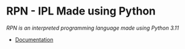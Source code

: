 # RPN - IPL Made using Python
*RPN is an interpreted programming language made using Python 3.11*

- [Documentation](docs/index.md)
